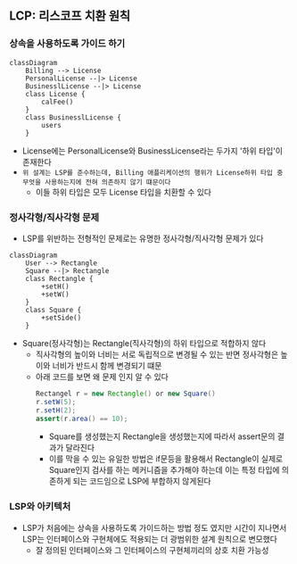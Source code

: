 ## LCP: 리스코프 치환 원칙

### 상속을 사용하도록 가이드 하기

```mermaid
classDiagram
    Billing --> License
    PersonalLicense --|> License
    BusinesslLicense --|> License
    class License {
        calFee()
    }
    class BusinesslLicense {
        users
    }
```

- License에는 PersonalLicense와 BusinessLicense라는 두가지 '하위 타입'이 존재한다
- `위 설계는 LSP를 준수하는데, Billing 애플리케이션의 행위가 License하위 타입 중 무엇을 사용하는지에 전혀 의존하지 않기 떄문이다`
    - 이들 하위 타입은 모두 License 타입을 치환할 수 있다

### 정사각형/직사각형 문제

- LSP를 위반하는 전형적인 문제로는 유명한 정사각형/직사각형 문제가 있다

```mermaid
classDiagram
    User --> Rectangle
    Square --|> Rectangle
    class Rectangle {
        +setH()
        +setW()
    }
    class Square {
        +setSide()
    }
```

- Square(정사각형)는 Rectangle(직사각형)의 하위 타입으로 적합하지 않다
    - 직사각형의 높이와 너비는 서로 독립적으로 변경될 수 있는 반면 정사각형은 높이와 너비가 반드시 함께 변경되기 떄문
    - 아래 코드를 보면 왜 문제 인지 알 수 있다
      ```java
      Rectangel r = new Rectangle() or new Square()
      r.setW(5);
      r.setH(2);
      assert(r.area() == 10);
      ```
        - Square를 생성했는지 Rectangle을 생성했는지에 따라서 assert문의 결과가 달라진다
        - 이를 막을 수 있는 유일한 방법은 if문등을 활용해서 Rectangle이 실제로 Square인지 검사를 하는 메커니즘을 추가해야 하는데 이는 특정 타입에 의존하게 되는 코드임으로 LSP에 부합하지
          않게된다

### LSP와 아키텍처

- LSP가 처음에는 상속을 사용하도록 가이드하는 방법 정도 였지만 시간이 지나면서 LSP는 인터페이스와 구현체에도 적용되는 더 광범위한 설계 원칙으로 변모했다
    - 잘 정의된 인터페이스와 그 인터페이스의 구현체끼리의 상호 치환 가능성

